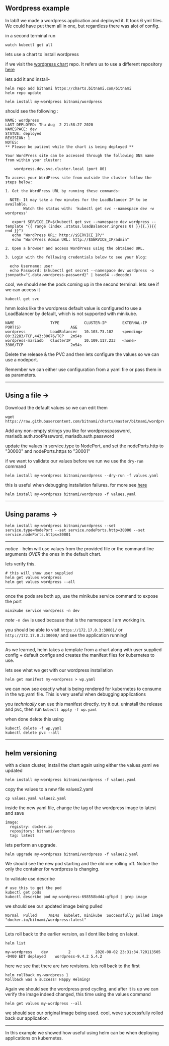 ## Wordpress example

In lab3 we made a wordpress application and deployed it. It took 6 yml files. We could have put them all in one, but regardless there was alot of config.

in a second terminal run
```
watch kubectl get all
```

lets use a chart to install wordpress

if we visit the [wordpress chart](https://github.com/helm/charts/tree/master/stable/wordpress) repo. It refers us to use a different repository [here](https://github.com/bitnami/charts/tree/master/bitnami/wordpress)

lets add it and install-
```
helm repo add bitnami https://charts.bitnami.com/bitnami
helm repo update

```

```
helm install my-wordpress bitnami/wordpress
```

should see the following :

```
NAME: wordpress
LAST DEPLOYED: Thu Aug  2 21:58:27 2020
NAMESPACE: dev
STATUS: deployed
REVISION: 1
NOTES:
** Please be patient while the chart is being deployed **

Your WordPress site can be accessed through the following DNS name from within your cluster:

    wordpress.dev.svc.cluster.local (port 80)

To access your WordPress site from outside the cluster follow the steps below:

1. Get the WordPress URL by running these commands:

  NOTE: It may take a few minutes for the LoadBalancer IP to be available.
        Watch the status with: 'kubectl get svc --namespace dev -w wordpress'

   export SERVICE_IP=$(kubectl get svc --namespace dev wordpress --template "{{ range (index .status.loadBalancer.ingress 0) }}{{.}}{{ end }}")
   echo "WordPress URL: http://$SERVICE_IP/"
   echo "WordPress Admin URL: http://$SERVICE_IP/admin"

2. Open a browser and access WordPress using the obtained URL.

3. Login with the following credentials below to see your blog:

  echo Username: user
  echo Password: $(kubectl get secret --namespace dev wordpress -o jsonpath="{.data.wordpress-password}" | base64 --decode)

```


cool, we should see the pods coming up in the second terminal. lets see if we can access it

```
kubectl get svc
```
hmm looks like the wordpress default value is configured to use a LoadBalancer by default, which is not supported with minikube.
```
NAME                TYPE           CLUSTER-IP       EXTERNAL-IP   PORT(S)                      AGE
wordpress           LoadBalancer   10.103.73.102    <pending>     80:32283/TCP,443:30676/TCP   2m54s
wordpress-mariadb   ClusterIP      10.109.117.233   <none>        3306/TCP                     2m54s
```

Delete the release & the PVC and then lets configure the values so we can use a nodeport.

Remember we can either use configuration from a yaml file or pass them in as parameters.

---
## Using a file ->

Download the default values so we can edit them
```
wget https://raw.githubusercontent.com/bitnami/charts/master/bitnami/wordpress/values.yaml
```

Add any non-empty strings you like for wordpresspassword, mariadb.auth.rootPassword, mariadb.auth.password

update the values in service.type to NodePort, and set the nodePorts.http to "30000" and nodePorts.https to "30001"

if we want to validate our values before we run we use the `dry-run` command

```
helm install my-wordpress bitnami/wordpress --dry-run -f values.yaml
```

this is useful when debugging installation failures. for more see [here](https://helm.sh/docs/chart_template_guide/debugging/)

```
helm install my-wordpress bitnami/wordpress -f values.yaml
```
---
## Using params -> 

```
helm install my-wordpress bitnami/wordpress --set service.type=NodePort --set service.nodePorts.http=30000 --set service.nodePorts.https=30001
```

---

*notice* - 
helm will use values from the provided file or the command line arguments *OVER*  the ones in the default chart.

lets verify this.
```
# this will show user supplied
helm get values wordpress
helm get values wordpress --all
```

---
once the pods are both up, use the minikube service command to expose the port
```
minikube service wordpress -n dev
```
*note* `-n dev` is used because that is the namespace I am working in.

you should be able to visit `https://172.17.0.3:30001/` or `http://172.17.0.3:30000/` and see the application running!

---

As we learned, helm takes a template from a chart along with user supplied config + default configs and creates the manifest files for kubernetes to use.

lets see what we get with our wordpress installation
```
helm get manifest my-wordpress > wp.yaml
```

we can now see exactly what is being rendered for kubernetes to consume in the wp.yaml file. This is very useful when debugging applications

you *technically* can use this manifest directly. try it out. uninstall the release and pvc, then run `kubectl apply -f wp.yaml`

when done delete this using
```
kubectl delete -f wp.yaml
kubectl delete pvc --all
```
---

## helm versioning

with a clean cluster, install the chart again using either the values.yaml we updated

```
helm install my-wordpress bitnami/wordpress -f values.yaml
```
copy the values to a new file values2.yaml
```
cp values.yaml values2.yaml
```

inside the new yaml file, change the tag of the wordpress image to latest and save
```
image:
  registry: docker.io
  repository: bitnami/wordpress
  tag: latest
```

lets perform an upgrade. 
```
helm upgrade my-wordpress bitnami/wordpress -f values2.yaml
```
We should see the new pod starting and the old one rolling off. Notice the only the container for wordpress is changing.

to validate use describe
```
# use this to get the pod
kubectl get pods
kubectl describe pod my-wordpress-698558bdd4-gfbpd | grep image
```
we should see our updated image being pulled
```
Normal  Pulled     7m14s  kubelet, minikube  Successfully pulled image "docker.io/bitnami/wordpress:latest"
```


---

Lets roll back to the earlier version, as I dont like being on latest.

```
helm list

my-wordpress	dev      	2       	2020-08-02 23:31:34.720113505 -0400 EDT	deployed	wordpress-9.4.2	5.4.2      
```

here we see that there are two revisions. lets roll back to the first

```
helm rollback my-wordpress 1
Rollback was a success! Happy Helming!
```

Again we should see the wordpress prod cycling, and after it is up we can verify the image indeed changed, this time using the values command

```
helm get values my-wordpress --all
```

we should see our original image being used. cool, weve successfully rolled back our application.

---


In this example we showed how useful using helm can be when deploying applications on kubernetes.
